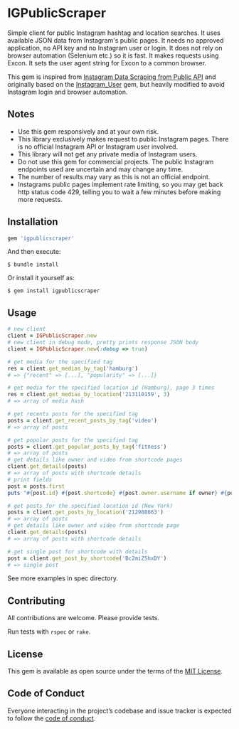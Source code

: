 # IGPublicScraper

Simple client for public Instagram hashtag and location searches.
It uses available JSON data from Instagram's public pages. 
It needs no approved application, no API key and no Instagram user or login. 
It does not rely on browser automation (Selenium etc.) so it is fast. It makes requests using Excon. It sets the user agent string for Excon to a common browser.

This gem is inspired from [Instagram Data Scraping from Public API](https://medium.com/@h4t0n/instagram-data-scraping-550c5f2fb6f1) and originally based on the [Instagram_User](https://github.com/YuzuruS/instagram_user) gem, but heavily modified to avoid Instagram login and browser automation.

## Notes

* Use this gem responsively and at your own risk. 
* This library exclusively makes request to public Instagram pages. There is no official Instagram API or Instagram user involved. 
* This library will not get any private media of Instagram users.
* Do not use this gem for commercial projects. The public Instagram endpoints used are uncertain and may change any time. 
* The number of results may vary as this is not an official endpoint.
* Instagrams public pages implement rate limiting, so you may get back http status code 429, telling you to wait a few minutes before making more requests.

## Installation

```ruby
gem 'igpublicscraper'
```

And then execute:

    $ bundle install

Or install it yourself as:

    $ gem install igpublicscraper

## Usage

```ruby
# new client
client = IGPublicScraper.new
# new client in debug mode, pretty prints response JSON body 
client = IGPublicScraper.new(:debug => true)

# get media for the specified tag
res = client.get_medias_by_tag('hamburg')
# => {"recent" => [...], "popularity" => [...]}

# get media for the specified location id (Hamburg), page 3 times
res = client.get_medias_by_location('213110159', 3)
# => array of media hash

# get recents posts for the specified tag
posts = client.get_recent_posts_by_tag('video')
# => array of posts

# get popular posts for the specified tag
posts = client.get_popular_posts_by_tag('fitness')
# => array of posts
# get details like owner and video from shortcode pages
client.get_details(posts)
# => array of posts with shortcode details
# print fields
post = posts.first
puts "#{post.id} #{post.shortcode} #{post.owner.username if owner} #{post.video?} #{Time.at(post.timestamp)} #{post.url} #{post.text_short}"

# get posts for the specified location id (New York)
posts = client.get_posts_by_location('212988663')
# => array of posts
# get details like owner and video from shortcode page
client.get_details(posts)
# => array of posts with shortcode details

# get single post for shortcode with details
post = client.get_post_by_shortcode('Bc2miZShxDY')
# => single post
```

See more examples in spec directory.

## Contributing

All contributions are welcome. Please provide tests.

Run tests with ```rspec``` or ```rake```.

## License

This gem is available as open source under the terms of the [MIT License](http://opensource.org/licenses/MIT).

## Code of Conduct

Everyone interacting in the project’s codebase and issue tracker is expected to follow the [code of conduct](https://github.com/chriso0710/igpublicscraper/blob/master/CODE_OF_CONDUCT.md).
